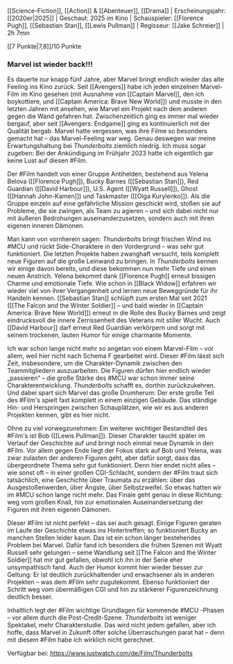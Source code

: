 
[[Science-Fiction]], [[Action]] & [[Abenteuer]], [[Drama]] | Erscheinungsjahr: [[2020er|2025]] | Geschaut: 2025 im Kino | Schauspieler: [[Florence Pugh]], [[Sebastian Stan]], [[Lewis Pullman]] | Regisseur: [[Jake Schreier]] | 2h 7min

[[7 Punkte|7,8]]/10 Punkte


### Marvel ist wieder back!!!

Es dauerte nur knapp fünf Jahre, aber Marvel bringt endlich wieder das alte Feeling ins Kino zurück. Seit [[Avengers]] habe ich jeden einzelnen Marvel-Film im Kino gesehen (mit Ausnahme von [[Captain Marvel]], den ich boykottiere, und [[Captain America: Brave New World]]) und musste in den letzten Jahren mit ansehen, wie Marvel ein Projekt nach dem anderen gegen die Wand gefahren hat. Zwischenzeitlich ging es immer mal wieder bergauf, aber seit [[Avengers: Endgame]] ging es kontinuierlich mit der Qualität bergab. Marvel hatte vergessen, was ihre Filme so besonders gemacht hat – das Marvel-Feeling war weg. Genau deswegen war meine Erwartungshaltung bei _Thunderbolts_ ziemlich niedrig. Ich muss sogar zugeben: Bei der Ankündigung im Frühjahr 2023 hatte ich eigentlich gar keine Lust auf diesen #Film.

Der #Film handelt von einer Gruppe Antihelden, bestehend aus Yelena Belova ([[Florence Pugh]]), Bucky Barnes ([[Sebastian Stan]]), Red Guardian ([[David Harbour]]), U.S. Agent ([[Wyatt Russell]]), Ghost ([[Hannah John-Kamen]]) und Taskmaster ([[Olga Kurylenko]]). Als die Gruppe einzeln auf eine gefährliche Mission geschickt wird, stoßen sie auf Probleme, die sie zwingen, als Team zu agieren – und sich dabei nicht nur mit äußeren Bedrohungen auseinanderzusetzen, sondern auch mit ihren eigenen inneren Dämonen.

Man kann von vornherein sagen: _Thunderbolts_ bringt frischen Wind ins #MCU und rückt Side-Charaktere in den Vordergrund – was sehr gut funktioniert. Die letzten Projekte haben zwanghaft versucht, teils komplett neue Figuren auf die große Leinwand zu bringen. In _Thunderbolts_ kennen wir einige davon bereits, und diese bekommen nun mehr Tiefe und einen neuen Anstrich. Yelena bekommt dank [[Florence Pugh]] erneut bissigen Charme und emotionale Tiefe. Wie schon in [[Black Widow]] erfahren wir wieder viel von ihrer Vergangenheit und lernen neue Beweggründe für ihr Handeln kennen. [[Sebastian Stan]] schlüpft zum ersten Mal seit 2021 ([[The Falcon and the Winter Soldier]] – und bald wieder in [[Captain America: Brave New World]]) erneut in die Rolle des Bucky Barnes und zeigt eindrucksvoll die innere Zerrissenheit des Veterans mit stiller Wucht. Auch [[David Harbour]] darf erneut Red Guardian verkörpern und sorgt mit seinem trockenen, lauten Humor für einige charmante Momente.

Ich war schon lange nicht mehr so angetan von einem Marvel-Film – vor allem, weil hier nicht nach Schema F gearbeitet wird. Dieser #Film lässt sich Zeit, insbesondere, um die Charakter-Dynamik zwischen den Teammitgliedern auszuarbeiten. Die Figuren dürfen hier endlich wieder „passieren“ – die große Stärke des #MCU war schon immer seine Charakterentwicklung. _Thunderbolts_ schafft es, dorthin zurückzukehren. Und dabei spart sich Marvel das große Drumherum: Der erste große Teil des #Film's spielt fast komplett in einem einzigen Gebäude. Das ständige Hin- und Herspringen zwischen Schauplätzen, wie wir es aus anderen Projekten kennen, gibt es hier nicht.

Ohne zu viel vorwegzunehmen: Ein weiterer wichtiger Bestandteil des #Film's ist Bob ([[Lewis Pullman]]). Dieser Charakter taucht später im Verlauf der Geschichte auf und bringt noch einmal neue Dynamik in den #Film. Vor allem gegen Ende liegt der Fokus stark auf Bob und Yelena, was zwar zulasten der anderen Figuren geht, aber dafür sorgt, dass das übergeordnete Thema sehr gut funktioniert. Denn hier endet nicht alles – wie sonst oft – in einer großen CGI-Schlacht, sondern der #Film traut sich tatsächlich, eine Geschichte über Traumata zu erzählen: über das Ausgestoßenwerden, über Ängste, über Selbstzweifel. So etwas hatten wir im #MCU schon lange nicht mehr. Das Finale geht genau in diese Richtung: weg vom großen Knall, hin zur emotionalen Auseinandersetzung der Figuren mit ihren eigenen Dämonen.

Dieser #Film ist nicht perfekt – das sei auch gesagt. Einige Figuren geraten im Laufe der Geschichte etwas ins Hintertreffen; so funktioniert Bucky an manchen Stellen leider kaum. Das ist ein schon länger bestehendes Problem bei Marvel. Dafür fand ich besonders die frühen Szenen mit Wyatt Russell sehr gelungen – seine Wandlung seit [[The Falcon and the Winter Soldier]] hat mir gut gefallen, obwohl ich ihn in der Serie eher unsympathisch fand. Auch der Humor kommt hier wieder besser zur Geltung: Er ist deutlich zurückhaltender und erwachsener als in anderen Projekten – was dem #Film sehr zugutekommt. Ebenso funktioniert der Schritt weg vom übermäßigen CGI und hin zu stärkerer Figurenzeichnung deutlich besser.

Inhaltlich legt der #Film wichtige Grundlagen für kommende #MCU -Phasen – vor allem durch die Post-Credit-Szene. _Thunderbolts_ ist weniger Spektakel, mehr Charakterstudie. Das wird nicht jedem gefallen, aber ich hoffe, dass Marvel in Zukunft öfter solche Überraschungen parat hat – denn mit diesem #Film habe ich wirklich nicht gerechnet.

Verfügbar bei: https://www.justwatch.com/de/Film/Thunderbolts
